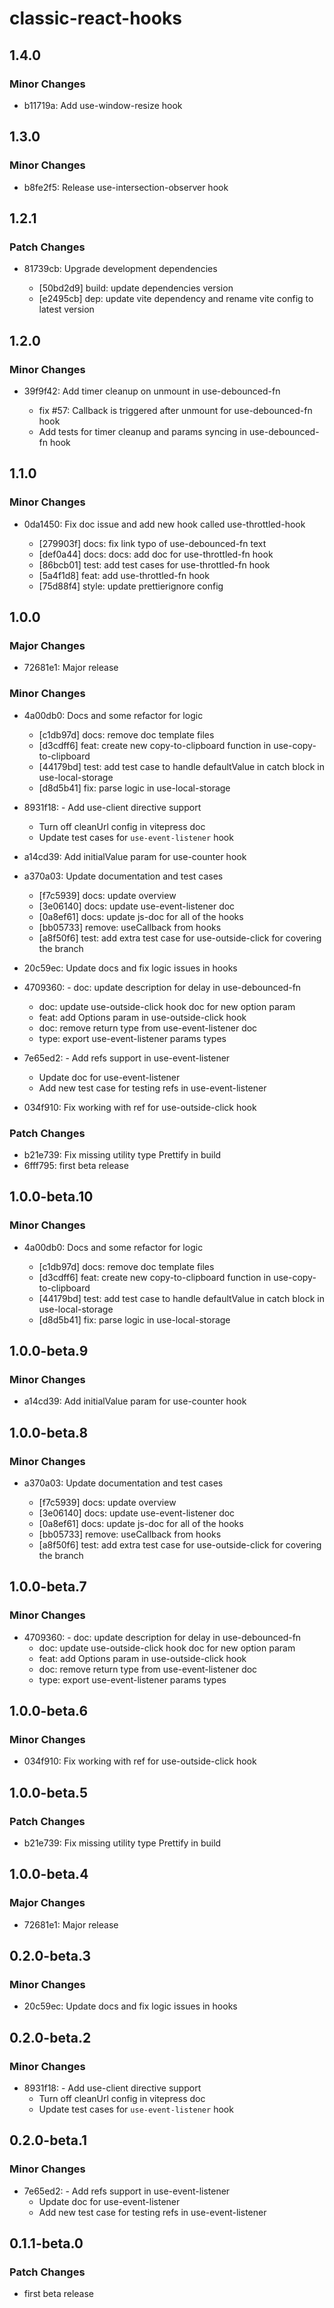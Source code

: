 # classic-react-hooks

## 1.4.0

### Minor Changes

-  b11719a: Add use-window-resize hook

## 1.3.0

### Minor Changes

-  b8fe2f5: Release use-intersection-observer hook

## 1.2.1

### Patch Changes

-  81739cb: Upgrade development dependencies

   -  [50bd2d9] build: update dependencies version
   -  [e2495cb] dep: update vite dependency and rename vite config to latest version

## 1.2.0

### Minor Changes

-  39f9f42: Add timer cleanup on unmount in use-debounced-fn

   -  fix #57: Callback is triggered after unmount for use-debounced-fn hook
   -  Add tests for timer cleanup and params syncing in use-debounced-fn hook

## 1.1.0

### Minor Changes

-  0da1450: Fix doc issue and add new hook called use-throttled-hook

   -  [279903f] docs: fix link typo of use-debounced-fn text
   -  [def0a44] docs: docs: add doc for use-throttled-fn hook
   -  [86bcb01] test: add test cases for use-throttled-fn hook
   -  [5a4f1d8] feat: add use-throttled-fn hook
   -  [75d88f4] style: update prettierignore config

## 1.0.0

### Major Changes

-  72681e1: Major release

### Minor Changes

-  4a00db0: Docs and some refactor for logic

   -  [c1db97d] docs: remove doc template files
   -  [d3cdff6] feat: create new copy-to-clipboard function in use-copy-to-clipboard
   -  [44179bd] test: add test case to handle defaultValue in catch block in use-local-storage
   -  [d8d5b41] fix: parse logic in use-local-storage

-  8931f18: - Add use-client directive support
   -  Turn off cleanUrl config in vitepress doc
   -  Update test cases for `use-event-listener` hook
-  a14cd39: Add initialValue param for use-counter hook
-  a370a03: Update documentation and test cases

   -  [f7c5939] docs: update overview
   -  [3e06140] docs: update use-event-listener doc
   -  [0a8ef61] docs: update js-doc for all of the hooks
   -  [bb05733] remove: useCallback from hooks
   -  [a8f50f6] test: add extra test case for use-outside-click for covering the branch

-  20c59ec: Update docs and fix logic issues in hooks
-  4709360: - doc: update description for delay in use-debounced-fn
   -  doc: update use-outside-click hook doc for new option param
   -  feat: add Options param in use-outside-click hook
   -  doc: remove return type from use-event-listener doc
   -  type: export use-event-listener params types
-  7e65ed2: - Add refs support in use-event-listener
   -  Update doc for use-event-listener
   -  Add new test case for testing refs in use-event-listener
-  034f910: Fix working with ref for use-outside-click hook

### Patch Changes

-  b21e739: Fix missing utility type Prettify in build
-  6fff795: first beta release

## 1.0.0-beta.10

### Minor Changes

-  4a00db0: Docs and some refactor for logic

   -  [c1db97d] docs: remove doc template files
   -  [d3cdff6] feat: create new copy-to-clipboard function in use-copy-to-clipboard
   -  [44179bd] test: add test case to handle defaultValue in catch block in use-local-storage
   -  [d8d5b41] fix: parse logic in use-local-storage

## 1.0.0-beta.9

### Minor Changes

-  a14cd39: Add initialValue param for use-counter hook

## 1.0.0-beta.8

### Minor Changes

-  a370a03: Update documentation and test cases

   -  [f7c5939] docs: update overview
   -  [3e06140] docs: update use-event-listener doc
   -  [0a8ef61] docs: update js-doc for all of the hooks
   -  [bb05733] remove: useCallback from hooks
   -  [a8f50f6] test: add extra test case for use-outside-click for covering the branch

## 1.0.0-beta.7

### Minor Changes

-  4709360: - doc: update description for delay in use-debounced-fn
   -  doc: update use-outside-click hook doc for new option param
   -  feat: add Options param in use-outside-click hook
   -  doc: remove return type from use-event-listener doc
   -  type: export use-event-listener params types

## 1.0.0-beta.6

### Minor Changes

-  034f910: Fix working with ref for use-outside-click hook

## 1.0.0-beta.5

### Patch Changes

-  b21e739: Fix missing utility type Prettify in build

## 1.0.0-beta.4

### Major Changes

-  72681e1: Major release

## 0.2.0-beta.3

### Minor Changes

-  20c59ec: Update docs and fix logic issues in hooks

## 0.2.0-beta.2

### Minor Changes

-  8931f18: - Add use-client directive support
   -  Turn off cleanUrl config in vitepress doc
   -  Update test cases for `use-event-listener` hook

## 0.2.0-beta.1

### Minor Changes

-  7e65ed2: - Add refs support in use-event-listener
   -  Update doc for use-event-listener
   -  Add new test case for testing refs in use-event-listener

## 0.1.1-beta.0

### Patch Changes

-  first beta release
